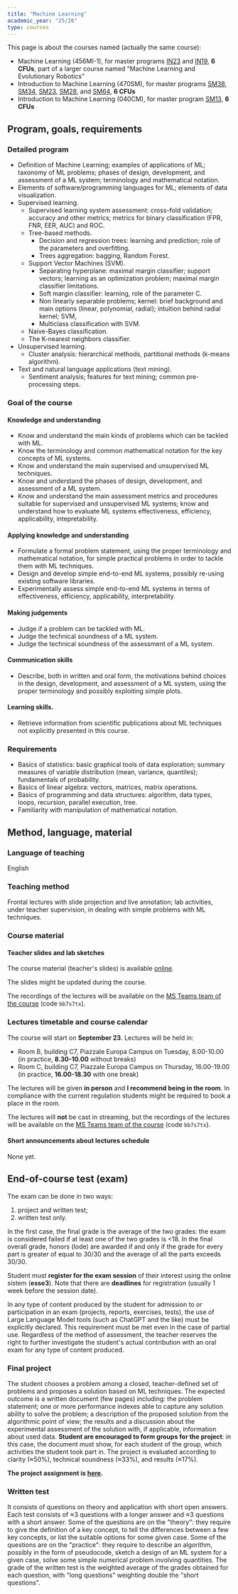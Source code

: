 ```yaml
---
title: "Machine Learning"
academic_year: "25/26"
type: courses
---
```


This page is about the courses named (actually the same course):
- Machine Learning (456MI-1), for master programs [IN23](https://corsi.units.it/IN23/descrizione-corso) and [IN19](https://corsi.units.it/IN19/descrizione-corso), **6 CFUs**, part of a larger course named "Machine Learning and Evolutionary Robotics"
- Introduction to Machine Learning (470SM), for master programs [SM38](https://corsi.units.it/SM38/descrizione-corso), [SM34](https://corsi.units.it/SM34/descrizione-corso), [SM23](https://corsi.units.it/SM23/descrizione-corso), [SM28](https://corsi.units.it/SM28/descrizione-corso), and [SM64](https://corsi.units.it/SM64/descrizione-corso), **6 CFUs**
- Introduction to Machine Learning (040CM), for master program [SM13](https://corsi.units.it/SM13/descrizione-corso), **6 CFUs**

## Program, goals, requirements

### Detailed program

- Definition of Machine Learning; examples of applications of ML; taxonomy of ML problems; phases of design, development, and assessment of a ML system; terminology and mathematical notation.
- Elements of software/programming languages for ML; elements of data visualization.
- Supervised learning.
  - Supervised learning system assessment: cross-fold validation; accuracy and other metrics; metrics for binary classification (FPR, FNR, EER, AUC) and ROC.
  - Tree-based methods.
    - Decision and regression trees: learning and prediction; role of the parameters and overfitting.
    - Trees aggregation: bagging, Random Forest.
  - Support Vector Machines (SVM).
    - Separating hyperplane: maximal margin classifier; support vectors; learning as an optimization problem; maximal margin classifier limitations.
    - Soft margin classifier: learning, role of the parameter C.
    - Non linearly separable problems; kernel: brief background and main options (linear, polynomial, radial); intuition behind radial kernel; SVM,
    - Multiclass classification with SVM.
  - Naive-Bayes classification.
  - The K-nearest neighbors classifier.
- Unsupervised learning.
  - Cluster analysis: hierarchical methods, partitional methods (k-means algorithm).
- Text and natural language applications (text mining).
  - Sentiment analysis; features for text mining; common pre-processing steps.

### Goal of the course

#### Knowledge and understanding
- Know and understand the main kinds of problems which can be tackled with ML.
- Know the terminology and common mathematical notation for the key concepts of ML systems.
- Know and understand the main supervised and unsupervised ML techniques.
- Know and understand the phases of design, development, and assessment of a ML system.
- Know and understand the main assessment metrics and procedures suitable for supervised and unsupervised ML systems; know and understand how to evaluate ML systems effectiveness, efficiency, applicability, intepretability.

#### Applying knowledge and understanding
- Formulate a formal problem statement, using the proper terminology and mathematical notation, for simple practical problems in order to tackle them with ML techniques.
- Design and develop simple end-to-end ML systems, possibly re-using existing software libraries.
- Experimentally assess simple end-to-end ML systems in terms of effectiveness, efficiency, applicability, interpretability.

#### Making judgements
- Judge if a problem can be tackled with ML.
- Judge the technical soundness of a ML system.
- Judge the technical soundness of the assessment of a ML system.

#### Communication skills
- Describe, both in written and oral form, the motivations behind choices in the design, development, and assessment of a ML system, using the proper terminology and possibly exploiting simple plots.

#### Learning skills.
- Retrieve information from scientific publications about ML techniques not explicitly presented in this course.

### Requirements
- Basics of statistics: basic graphical tools of data exploration; summary measures of variable distribution (mean, variance, quantiles); fundamentals of probability.
- Basics of linear algebra: vectors, matrices, matrix operations.
- Basics of programming and data structures: algorithm, data types, loops, recursion, parallel execution, tree.
- Familiarity with manipulation of mathematical notation.

## Method, language, material

### Language of teaching
English

### Teaching method
Frontal lectures with slide projection and live annotation; lab activities, under teacher supervision, in dealing with simple problems with ML techniques.

### Course material

#### Teacher slides and lab sketches
The course material (teacher's slides) is available [online](https://medvet.inginf.units.it/slides/ml-2526/).

The slides might be updated during the course.

<!--
Sketches (partly kindly provided by the tutor, Alessandro Della Siega) for how to do the lab activities, in the form of R or Python notebooks, are given below; please, fully enjoy the lab activity by **not looking at** these sketches too early:
- Lab 0: meet R and Iris (not done; it may serve as a *warm-up* lab) ([R source](labs/lab0.Rmd), [R rendered](labs/lab0.nb/))
- Lab 1: hardest variable in Iris ([R source](labs/lab1.Rmd), [R rendered](labs/lab1.nb/), [Python version](https://github.com/adellasiega/Intro_ML/blob/main/lab1.ipynb))
- Lab 2: comparison of ML techniques ([R source](https://colab.research.google.com/drive/12fRjeoWgpiBObTUjrXACemgdrmu4b2Yu?usp=sharing), [R rendered](labs/lab2/), [Python](https://github.com/adellasiega/Intro_ML/blob/main/lab2.ipynb))
- Lab 3: text mining, sport vs. politics dashboard ([Python](https://github.com/adellasiega/Intro_ML/blob/main/lab3.ipynb))
-->

The recordings of the lectures will be available on the [MS Teams team of the course](https://teams.microsoft.com/l/channel/19%3ABT938HF-WV0e7hmrrcTWPVe6T8vuyJvJLYp1ExCMjOU1%40thread.tacv2/General?groupId=19cd013b-7b9f-466e-a2b1-307e8a94a7ef&tenantId=a54b3635-128c-460f-b967-6ded8df82e75) (code `bb7s7tx`).

### Lectures timetable and course calendar
The course will start on **September 23**.
Lectures will be held in:
- Room B, building C7, Piazzale Europa Campus on Tuesday, 8.00-10.00 (in practice, **8.30-10.00** without breaks)
- Room C, building C7, Piazzale Europa Campus on Thursday, 16.00-19.00 (in practice, **16.00-18.30** with one break)

The lectures will be given **in person** and **I recommend being in the room**.
In compliance with the current regulation students might be required to book a place in the room.

The lectures will **not** be cast in streaming, but the recordings of the lectures will be available on the [MS Teams team of the course](https://teams.microsoft.com/l/channel/19%3ABT938HF-WV0e7hmrrcTWPVe6T8vuyJvJLYp1ExCMjOU1%40thread.tacv2/General?groupId=19cd013b-7b9f-466e-a2b1-307e8a94a7ef&tenantId=a54b3635-128c-460f-b967-6ded8df82e75) (code `bb7s7tx`).

#### Short announcements about lectures schedule
None yet.

## End-of-course test (exam)
The exam can be done in two ways:
1. project and written test;
2. written test only.

In the first case, the final grade is the average of the two grades: the exam is considered failed if at least one of the two grades is <18.
In the final overall grade, honors (lode) are awarded if and only if the grade for every part is greater of equal to 30/30 and the average of all the parts exceeds 30/30.

Student must **register for the exam session** of their interest using the online sistem (**esse3**).
Note that there are **deadlines** for registration (usually 1 week before the session date).

In any type of content produced by the student for admission to or participation in an exam (projects, reports, exercises, tests), the use of Large Language Model tools (such as ChatGPT and the like) must be explicitly declared. This requirement must be met even in the case of partial use.
Regardless of the method of assessment, the teacher reserves the right to further investigate the student's actual contribution with an oral exam for any type of content produced.

### Final project
The student chooses a problem among a closed, teacher-defined set of problems and proposes a solution based on ML techniques.
The expected outcome is a written document (few pages) including: the problem statement; one or more performance indexes able to capture any solution ability to solve the problem; a description of the proposed solution from the algorithmic point of view; the results and a discussion about the experimental assessment of the solution with, if applicable, information about used data.
**Student are encouraged to form groups for the project**: in this case, the document must show, for each student of the group, which activities the student took part in.
The project is evaluated according to clarity (≈50%), technical soundness (≈33%), and results (≈17%).

**The project assignment is [here](project/).**

### Written test
It consists of questions on theory and application with short open answers.
Each test consists of ≈3 questions with a longer answer and ≈3 questions with a short answer.
Some of the questions are on the "theory": they require to give the definition of a key concept, to tell the differences between a few key concepts, or list the suitable options for some given case.
Some of the questions are on the "practice": they require to describe an algorithm, possibly in the form of pseudocode, sketch a design of an ML system for a given case, solve some simple numerical problem involving quantities.
The grade of the written test is the weighted average of the grades obtained for each question, with "long questions" weighting double the "short questions".


